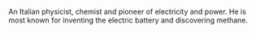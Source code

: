 An Italian physicist, chemist and pioneer of electricity and power. He is most known for inventing the electric battery and discovering methane.
